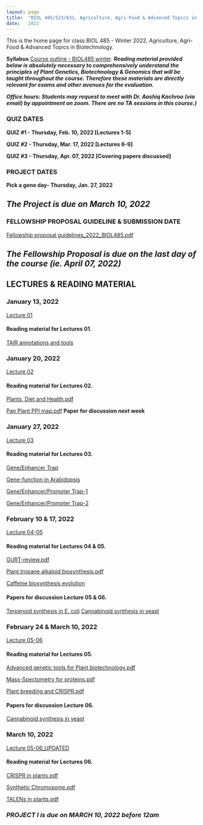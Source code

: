 ```yaml
---
layout: page
title:  "BIOL 485/523/631, Agriculture, Agri-Food & Advanced Topics in Biotechnology, Winter 2022"
date:   2022
---
```

This is the home page for class BIOL 485 - Winter 2022, Agriculture, Agri-Food & Advanced Topics in Biotechnology.

**Syllabus**
[Course outline - BIOL485 winter](https://github.com/kachroolab/kachroolab/files/7862901/BIOL485-523.course.outline_Winter2022.pdf). 
**_Reading material provided below is absolutely necessary to comprehensively understand the principles of Plant Genetics, Biotechnology & Genomics that will be taught throughout the course. Therefore these materials are directly relevant for exams and other avenues for the evaluation._** 

**_Office hours: Students may request to meet with Dr. Aashiq Kachroo (via email) by appointment on zoom. There are no TA sessions in this course.)_**

### **QUIZ DATES**

**QUIZ #1 - Thursday, Feb. 10, 2022 [Lectures 1-5]** 

**QUIZ #2 - Thursday, Mar. 17, 2022 [Lectures 6-9]** 

**QUIZ #3 - Thursday, Apr. 07, 2022 [Covering papers discussed]** 

### **PROJECT DATES**

**Pick a gene day- Thursday, Jan. 27, 2022** 

## **_The Project is due on March 10, 2022_**

### **FELLOWSHIP PROPOSAL GUIDELINE & SUBMISSION DATE**

[Fellowship proposal guidelines_2022_BIOL485.pdf](https://github.com/kachroolab/kachroolab/files/5809462/Fellowship.proposal.guidelines.pdf)

## **_The Fellowship Proposal is due on the last day of the course (ie. April 07, 2022)_**

## **LECTURES & READING MATERIAL**

### **January 13, 2022**

[Lecture 01](https://github.com/kachroolab/kachroolab/files/7863040/Week1_01132022.pdf) 

#### Reading material for Lectures 01.

[TAIR annotations and tools](https://github.com/kachroolab/kachroolab/files/4072467/TAIR.pdf)

### **January 20, 2022**

[Lecture 02](https://github.com/kachroolab/kachroolab/files/7905786/Week2_01202022.pdf) 

#### Reading material for Lectures 02.

[Plants, Diet and Health.pdf](https://github.com/kachroolab/kachroolab/files/4104744/Plants.Diet.and.Health.pdf)

[Pan Plant PPI map.pdf](https://github.com/kachroolab/kachroolab/files/4104743/Pan.Plant.PPI.map.pdf) **Paper for discussion next week**


### **January 27, 2022**

[Lecture 03](https://github.com/kachroolab/kachroolab/files/7952862/Week3_01272022.pdf)

#### Reading material for Lectures 03.

[Gene/Enhancer Trap](https://haseloff.plantsci.cam.ac.uk/tools/gal4system/page138.html)

[Gene-function in Arabidopsis](https://github.com/kachroolab/kachroolab/files/4166942/Plant.gene-Function.approaches.pdf)

[Gene/Enhancer/Promoter Trap-1](https://www.ncbi.nlm.nih.gov/pmc/articles/PMC149045/)

[Gene/Enhancer/Promoter Trap-2](https://github.com/kachroolab/kachroolab/files/7996986/Enhancer_Gene_trap.pdf)


### **February 10 & 17, 2022**

[Lecture 04-05](https://github.com/kachroolab/kachroolab/files/8041308/Week4-5_02102022.pdf)

#### Reading material for Lectures 04 & 05.

[GURT-review.pdf](https://github.com/kachroolab/kachroolab/files/4199940/GURT-review.pdf)

[Plant tropane alkaloid biosynthesis.pdf](https://github.com/kachroolab/kachroolab/files/4199941/Plant.tropane.alkaloid.biosynthesis.pdf)

[Caffeine biosynthesis evolution](https://github.com/kachroolab/kachroolab/files/4199938/Caffeine.biosynthesis.evolution.pdf)

#### Papers for discussion Lecture 05 & 06.

[Terpenoid synthesis in E. coli](https://github.com/kachroolab/kachroolab/files/4199942/Terpenoid.synthesis.in.E.coli.pdf)
[Cannabinoid synthesis in yeast](https://github.com/kachroolab/kachroolab/files/4199939/Cannabinoid.synthesis.in.yeast.pdf)

### **February 24 & March 10, 2022**

[Lecture 05-06](https://github.com/kachroolab/kachroolab/files/8134476/Week5-6_02242022.pdf)

#### Reading material for Lectures 05.

[Advanced genetic tools for Plant biotechnology.pdf](https://github.com/kachroolab/kachroolab/files/4232302/Advanced.genetic.tools.for.Plant.biotechnology.pdf)

[Mass-Spectometry for proteins.pdf](https://github.com/kachroolab/kachroolab/files/4232304/Mass-Spectometry.for.proteins.pdf)

[Plant breeding and CRISPR.pdf](https://github.com/kachroolab/kachroolab/files/5967131/Plant.breeding.and.CRISPR.pdf)

#### Papers for discussion Lecture 06.

[Cannabinoid synthesis in yeast](https://github.com/kachroolab/kachroolab/files/4199939/Cannabinoid.synthesis.in.yeast.pdf)

### **March 10, 2022**

[Lecture 05-06_UPDATED](https://github.com/kachroolab/kachroolab/files/8225284/Week6_03102022.pdf)

#### Reading material for Lectures 06.

[CRISPR in plants.pdf](https://github.com/kachroolab/kachroolab/files/4294268/CRISPR.in.plants.pdf)

[Synthetic Chromosome.pdf](https://github.com/kachroolab/kachroolab/files/4294269/Synthetic.Chromosome.pdf)

[TALENs in plants.pdf](https://github.com/kachroolab/kachroolab/files/4294270/TALENs.in.plants.pdf)

### **_PROJECT I is due on MARCH 10, 2022 before 12am_**








